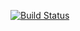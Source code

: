 [![Build Status](https://travis-ci.org/Ruslan815/geometry.svg?branch=master)](https://travis-ci.org/Ruslan815/Geometry2.0)
